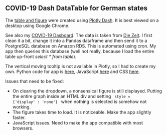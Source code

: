## COVID-19 Dash DataTable for German states

The [table and figure](https://covid19basucrud.herokuapp.com/) were created using [Plotly Dash](https://plotly.com/dash/). It is best viewed on a desktop using Google Chrome.

See also my [COVID-19 Dasboard](https://covid19basu.herokuapp.com/). The data is taken from [Die Zeit](https://www.zeit.de/wissen/corona-karte-deutschland-aktuelle-zahlen-landkreise#woher-kommen-die-daten). I first clean it a bit, change it into a Pandas dataframe and then send it to a PostgreSQL database on Amazon RDS. This is automated using cron. My app then queries this database (well not really, because I load the entire table up-front *select * from table*).

The vertical moving tooltip is not available in Plotly, so I had to create my own. Python code for app is [here](https://github.com/parbasu/covid19appcode/blob/main/data_table_app.py), JavaScript [here](https://github.com/parbasu/covid19appcode/blob/main/custom_javascript_data_table.js) and CSS [here](https://github.com/parbasu/covid19appcode/blob/main/custom_styles_data_table.css).


Issues that need to be fixed:
- On clearing the dropdown, a nonsensical figure is still displayed. Putting the entire graph inside an HTML div and setting <code> style = {'display' : 'none'} </code> when nothing is selected is somehow not working.
- The figure takes time to load. It is noticeable. Make the app slightly faster.
- JavaScript issues. Need to make the app compatible with most browsers.
